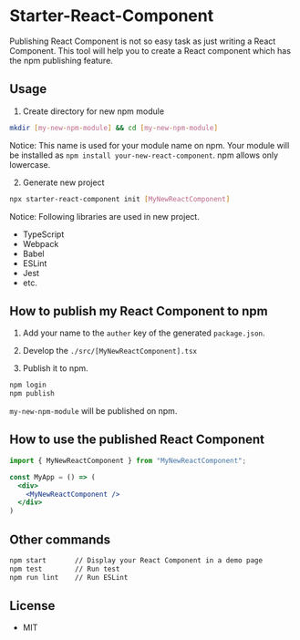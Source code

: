 # Starter-React-Component

Publishing React Component is not so easy task as just writing a React Component. This tool will help you to create a React component which has the npm publishing feature.

## Usage

1. Create directory for new npm module

```sh
mkdir [my-new-npm-module] && cd [my-new-npm-module] 
```

Notice: This name is used for your module name on npm. Your module will be installed as `npm install your-new-react-component`. npm allows only lowercase.

2. Generate new project

```sh
npx starter-react-component init [MyNewReactComponent]
```

Notice: Following libraries are used in new project.

  - TypeScript
  - Webpack
  - Babel
  - ESLint
  - Jest
  - etc.

## How to publish my React Component to npm

1. Add your name to the `auther` key of the generated `package.json`.

2. Develop the `./src/[MyNewReactComponent].tsx`

3. Publish it to npm.

```sh
npm login
npm publish
```

`my-new-npm-module` will be published on npm.

## How to use the published React Component

```jsx
import { MyNewReactComponent } from "MyNewReactComponent";

const MyApp = () => (
  <div>
    <MyNewReactComponent />
  </div>
)
```

## Other commands

```sh
npm start       // Display your React Component in a demo page
npm test        // Run test
npm run lint    // Run ESLint
```

## License

- MIT
